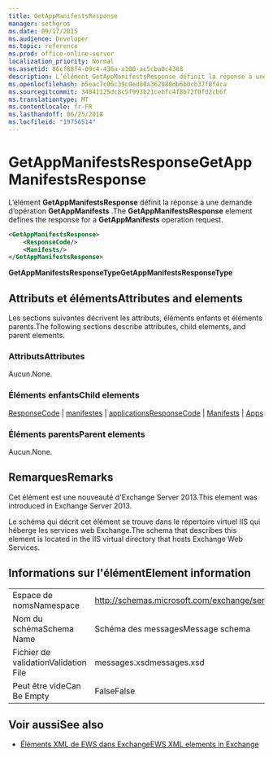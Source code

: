 ```yaml
---
title: GetAppManifestsResponse
manager: sethgros
ms.date: 09/17/2015
ms.audience: Developer
ms.topic: reference
ms.prod: office-online-server
localization_priority: Normal
ms.assetid: 86cf88f4-09c4-436a-a100-ac5cba0c4388
description: L’élément GetAppManifestsResponse définit la réponse à une demande d’opération GetAppManifests.
ms.openlocfilehash: b5eac7c06c39c0ed80a362080db6b0cb37f8f4ca
ms.sourcegitcommit: 34041125dc8c5f993b21cebfc4f8b72f0fd2cb6f
ms.translationtype: MT
ms.contentlocale: fr-FR
ms.lasthandoff: 06/25/2018
ms.locfileid: "19756514"
---
```

# <a name="getappmanifestsresponse"></a><span data-ttu-id="d71d9-103">GetAppManifestsResponse</span><span class="sxs-lookup"><span data-stu-id="d71d9-103">GetAppManifestsResponse</span></span>

<span data-ttu-id="d71d9-104">L’élément **GetAppManifestsResponse** définit la réponse à une demande d’opération **GetAppManifests** .</span><span class="sxs-lookup"><span data-stu-id="d71d9-104">The **GetAppManifestsResponse** element defines the response for a **GetAppManifests** operation request.</span></span> 
  
```XML
<GetAppManifestsResponse>
    <ResponseCode/>
    <Manifests/>
</GetAppManifestsResponse>
```

 <span data-ttu-id="d71d9-105">**GetAppManifestsResponseType**</span><span class="sxs-lookup"><span data-stu-id="d71d9-105">**GetAppManifestsResponseType**</span></span>
## <a name="attributes-and-elements"></a><span data-ttu-id="d71d9-106">Attributs et éléments</span><span class="sxs-lookup"><span data-stu-id="d71d9-106">Attributes and elements</span></span>

<span data-ttu-id="d71d9-107">Les sections suivantes décrivent les attributs, éléments enfants et éléments parents.</span><span class="sxs-lookup"><span data-stu-id="d71d9-107">The following sections describe attributes, child elements, and parent elements.</span></span>
  
### <a name="attributes"></a><span data-ttu-id="d71d9-108">Attributs</span><span class="sxs-lookup"><span data-stu-id="d71d9-108">Attributes</span></span>

<span data-ttu-id="d71d9-109">Aucun.</span><span class="sxs-lookup"><span data-stu-id="d71d9-109">None.</span></span>
  
### <a name="child-elements"></a><span data-ttu-id="d71d9-110">Éléments enfants</span><span class="sxs-lookup"><span data-stu-id="d71d9-110">Child elements</span></span>

<span data-ttu-id="d71d9-111">[ResponseCode](responsecode.md) | [manifestes](manifests.md) | [applications](apps.md)</span><span class="sxs-lookup"><span data-stu-id="d71d9-111">[ResponseCode](responsecode.md) | [Manifests](manifests.md) | [Apps](apps.md)</span></span>
  
### <a name="parent-elements"></a><span data-ttu-id="d71d9-112">Éléments parents</span><span class="sxs-lookup"><span data-stu-id="d71d9-112">Parent elements</span></span>

<span data-ttu-id="d71d9-113">Aucun.</span><span class="sxs-lookup"><span data-stu-id="d71d9-113">None.</span></span>
  
## <a name="remarks"></a><span data-ttu-id="d71d9-114">Remarques</span><span class="sxs-lookup"><span data-stu-id="d71d9-114">Remarks</span></span>

<span data-ttu-id="d71d9-115">Cet élément est une nouveauté d'Exchange Server 2013.</span><span class="sxs-lookup"><span data-stu-id="d71d9-115">This element was introduced in Exchange Server 2013.</span></span>
  
<span data-ttu-id="d71d9-116">Le schéma qui décrit cet élément se trouve dans le répertoire virtuel IIS qui héberge les services web Exchange.</span><span class="sxs-lookup"><span data-stu-id="d71d9-116">The schema that describes this element is located in the IIS virtual directory that hosts Exchange Web Services.</span></span>
  
## <a name="element-information"></a><span data-ttu-id="d71d9-117">Informations sur l'élément</span><span class="sxs-lookup"><span data-stu-id="d71d9-117">Element information</span></span>

|||
|:-----|:-----|
|<span data-ttu-id="d71d9-118">Espace de noms</span><span class="sxs-lookup"><span data-stu-id="d71d9-118">Namespace</span></span>  <br/> |http://schemas.microsoft.com/exchange/services/2006/messages  <br/> |
|<span data-ttu-id="d71d9-119">Nom du schéma</span><span class="sxs-lookup"><span data-stu-id="d71d9-119">Schema Name</span></span>  <br/> |<span data-ttu-id="d71d9-120">Schéma des messages</span><span class="sxs-lookup"><span data-stu-id="d71d9-120">Message schema</span></span>  <br/> |
|<span data-ttu-id="d71d9-121">Fichier de validation</span><span class="sxs-lookup"><span data-stu-id="d71d9-121">Validation File</span></span>  <br/> |<span data-ttu-id="d71d9-122">messages.xsd</span><span class="sxs-lookup"><span data-stu-id="d71d9-122">messages.xsd</span></span>  <br/> |
|<span data-ttu-id="d71d9-123">Peut être vide</span><span class="sxs-lookup"><span data-stu-id="d71d9-123">Can Be Empty</span></span>  <br/> |<span data-ttu-id="d71d9-124">False</span><span class="sxs-lookup"><span data-stu-id="d71d9-124">False</span></span>  <br/> |
   
## <a name="see-also"></a><span data-ttu-id="d71d9-125">Voir aussi</span><span class="sxs-lookup"><span data-stu-id="d71d9-125">See also</span></span>



- [<span data-ttu-id="d71d9-126">Éléments XML de EWS dans Exchange</span><span class="sxs-lookup"><span data-stu-id="d71d9-126">EWS XML elements in Exchange</span></span>](ews-xml-elements-in-exchange.md)

